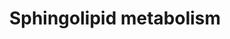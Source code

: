 ---
annotations:
- id: PW:0000197
  parent: classic metabolic pathway
  type: Pathway Ontology
  value: sphingolipid metabolic pathway
authors:
- Mkutmon
- MaintBot
- Eweitz
description: The sphingolipid metabolites and genes (with the gene abbreviations shown
  in boxes, or enzyme names where gene names are ambiguous) are given for the condensation
  of serine and palmitoyl-CoA to form 3-ketosphinganine (3-ketoSa) by serine palmitoyltransferase,
  which is reduced to sphinganine (Sa), acylated to dihydroceramides, DHCer, by (DH)Cer
  synthases, and incorporated into more complex DH-sphingolipids (the 1-phosphate,
  DHCerP, sphingomyelins, DHSM, glucosylceramides, DHGlcCer, galactosylceramides,
  DHGalCer, lactosylceramides, DHLacCer, and sulfatides, or desaturated to Cer followed
  by headgroup addition. Also included are a number of the catabolic genes, e.g.,
  sphingomyelinases, SMases, ceramidases, ASAH, sphingosine kinases, for the formation
  of sphinganine 1-phosphate (Sa1P) and sphingosine 1-phosphate (So1P), and phosphatases
  for the reverse reaction and the lyase that cleaves sphingoid base 1-phosphates
  to ethanolamine phosphate (EP), hexadecanal (C16:0al) and hexadecenal (C16:1al).
last-edited: 2021-05-21
organisms:
- Bos taurus
redirect_from:
- /index.php/Pathway:WP3232
- /instance/WP3232
- /instance/WP3232_r117616
revision: r117616
schema-jsonld:
- '@context': https://schema.org/
  '@id': https://wikipathways.github.io/pathways/WP3232.html
  '@type': Dataset
  creator:
    '@type': Organization
    name: WikiPathways
  description: The sphingolipid metabolites and genes (with the gene abbreviations
    shown in boxes, or enzyme names where gene names are ambiguous) are given for
    the condensation of serine and palmitoyl-CoA to form 3-ketosphinganine (3-ketoSa)
    by serine palmitoyltransferase, which is reduced to sphinganine (Sa), acylated
    to dihydroceramides, DHCer, by (DH)Cer synthases, and incorporated into more complex
    DH-sphingolipids (the 1-phosphate, DHCerP, sphingomyelins, DHSM, glucosylceramides,
    DHGlcCer, galactosylceramides, DHGalCer, lactosylceramides, DHLacCer, and sulfatides,
    or desaturated to Cer followed by headgroup addition. Also included are a number
    of the catabolic genes, e.g., sphingomyelinases, SMases, ceramidases, ASAH, sphingosine
    kinases, for the formation of sphinganine 1-phosphate (Sa1P) and sphingosine 1-phosphate
    (So1P), and phosphatases for the reverse reaction and the lyase that cleaves sphingoid
    base 1-phosphates to ethanolamine phosphate (EP), hexadecanal (C16:0al) and hexadecenal
    (C16:1al).
  keywords:
  - ASAH1
  - ASAH2
  - B4GALT6
  - CERK
  - CERS2
  - CERS4
  - CERS6
  - Ceramides
  - Dihydroceramide
  - Ethanolamine phosphate
  - GAL3ST1
  - GalCer
  - GlcCer
  - KDSR
  - LASS3
  - LASS5
  - Lactosylceramide
  - PPAP2A
  - Palmityl-CoA
  - SERINC1
  - SGMS1
  - SGMS2
  - SGPP2
  - SPHK1
  - SPHK2
  - SPTLC1
  - SPTLC2
  - SPTLC3
  - Sa 1-phosphate
  - Serine
  - Sphinganine
  - Sphingomyelin
  - Sphingosine
  - Sphingosine 1-phosphate
  - Sulfatide
  license: CC0
  name: Sphingolipid metabolism
seo: CreativeWork
title: Sphingolipid metabolism
wpid: WP3232
---